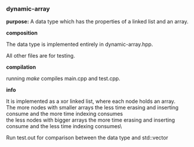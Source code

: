 ### dynamic-array

**purpose:** A data type which has the properties of a linked list and an array. 

**composition**

The data type is implemented entirely in dynamic-array.hpp.

All other files are for testing.

**compilation**

running *make* compiles main.cpp and test.cpp.

**info**

It is implemented as a xor linked list, where each node holds an array.\
The more nodes with smaller arrays the less time erasing and inserting consume and the more time indexing consumes\
the less nodes with bigger  arrays the more time erasing and inserting consume and the less time indexing consumes\

Run test.out for comparison between the data type and std::vector
